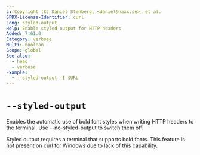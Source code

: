 ```yaml
---
c: Copyright (C) Daniel Stenberg, <daniel@haxx.se>, et al.
SPDX-License-Identifier: curl
Long: styled-output
Help: Enable styled output for HTTP headers
Added: 7.61.0
Category: verbose
Multi: boolean
Scope: global
See-also:
  - head
  - verbose
Example:
  - --styled-output -I $URL
---
```


# `--styled-output`

Enables the automatic use of bold font styles when writing HTTP headers to the
terminal. Use --no-styled-output to switch them off.

Styled output requires a terminal that supports bold fonts. This feature is
not present on curl for Windows due to lack of this capability.
